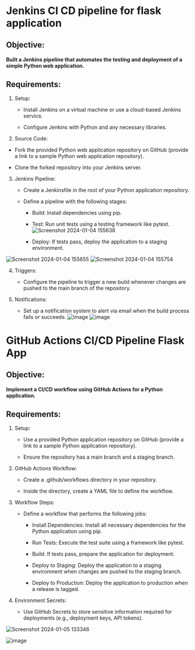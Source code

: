 # Jenkins CI CD pipeline for flask application

## Objective:

#### Built a Jenkins pipeline that automates the testing and deployment of a simple Python web application.

## Requirements:

1. Setup:

   - Install Jenkins on a virtual machine or use a cloud-based Jenkins service.

   - Configure Jenkins with Python and any necessary libraries.

2. Source Code:

  - Fork the provided Python web application repository on GitHub (provide a link to a sample Python web application repository).

  - Clone the forked repository into your Jenkins server.


3. Jenkins Pipeline:

   - Create a Jenkinsfile in the root of your Python application repository.

   - Define a pipeline with the following stages:

     - Build: Install dependencies using pip.

     - Test: Run unit tests using a testing framework like pytest.
![Screenshot 2024-01-04 155638](https://github.com/rk630/jenkins_experiment/assets/139606316/c300f590-9572-4c41-b8d1-24a41c715ccf)
     - Deploy: If tests pass, deploy the application to a staging environment.

![Screenshot 2024-01-04 155655](https://github.com/rk630/jenkins_experiment/assets/139606316/e1ffd3c8-6bec-4fae-819b-0025c835fa40)
![Screenshot 2024-01-04 155754](https://github.com/rk630/jenkins_experiment/assets/139606316/f98870cb-13a1-469a-add4-132269967953)


4. Triggers:

   - Configure the pipeline to trigger a new build whenever changes are pushed to the main branch of the repository.

5. Notifications:

   - Set up a notification system to alert via email when the build process fails or succeeds.
![image](https://github.com/rk630/jenkins_experiment/assets/139606316/ff9ee91b-3d39-42db-8c2c-7b138e8852fc)
![image](https://github.com/rk630/jenkins_experiment/assets/139606316/dee76873-4f73-48b2-9427-87d824c91895)

# GitHub Actions CI/CD Pipeline Flask App

## Objective:

#### Implement a CI/CD workflow using GitHub Actions for a Python application.

## Requirements:


1. Setup:

   - Use a provided Python application repository on GitHub (provide a link to a sample Python application repository).

   - Ensure the repository has a main branch and a staging branch.


2. GitHub Actions Workflow:

   - Create a .github/workflows directory in your repository.

   - Inside the directory, create a YAML file to define the workflow.


3. Workflow Steps:

   - Define a workflow that performs the following jobs:

     - Install Dependencies: Install all necessary dependencies for the Python application using pip.

     - Run Tests: Execute the test suite using a framework like pytest.

     - Build: If tests pass, prepare the application for deployment.

     - Deploy to Staging: Deploy the application to a staging environment when changes are pushed to the staging branch.

     - Deploy to Production: Deploy the application to production when a release is tagged.


4. Environment Secrets:

   - Use GitHub Secrets to store sensitive information required for deployments (e.g., deployment keys, API tokens).

![Screenshot 2024-01-05 133346](https://github.com/rk630/jenkins_experiment/assets/139606316/c9a6a750-c538-4c2d-8bb5-21fdf5defcf1)

![image](https://github.com/rk630/jenkins_experiment/assets/139606316/7f79b8c0-aa56-41ce-9133-4718a15f78d3)
